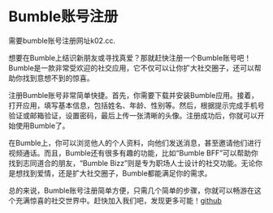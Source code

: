 # Bumble账号注册

需要bumble账号注册网址k02.cc.

想要在Bumble上结识新朋友或寻找真爱？那就赶快注册一个Bumble账号吧！Bumble是一款非常受欢迎的社交应用，它不仅可以让你扩大社交圈子，还可以帮助你找到意想不到的惊喜。

注册Bumble账号非常简单快捷。首先，你需要下载并安装Bumble应用。接着，打开应用，填写基本信息，包括姓名、年龄、性别等。然后，根据提示完成手机号验证或邮箱验证，设置密码，最后上传一张清晰的头像。注册成功后，你就可以开始使用Bumble了。

在Bumble上，你可以浏览他人的个人资料，向他们发送消息，甚至邀请他们进行视频通话。而且，Bumble还有很多有趣的功能，比如“Bumble BFF”可以帮助你找到志同道合的朋友，“Bumble Bizz”则是专为职场人士设计的社交功能。无论你是想找到爱情，还是扩大社交圈子，Bumble都能满足你的需求。

总的来说，Bumble账号注册简单方便，只需几个简单的步骤，你就可以畅游在这个充满惊喜的社交世界中。赶快加入我们吧，发现更多可能！[github](https://github.com)